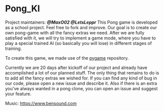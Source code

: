 # **Pong_KI**
Project maintainers: ***@MaxO02 @LetsLeppr*** This Pong game is
developed as a school project. Feel free to fork and improve. Our goal
is to create our own pong-game with all the fancy extras we need. After
we are fully satisfied with it, we will try to implement a game mode,
where you have to play a special trained AI (so basically you will lose)
in different stages of training. 

To create this game, we made use of the
[pygame](https://www.pygame.org/wiki/GettingStarted) repository.

Currently we are 20 days after kickoff of our project and already have
accomplished a lot of our planned stuff. The only thing that remains to do is to
add all the fancy extras we wished for. If you can find any kind of bug
in our code, please open a new issue and describe it. Also if there is
an extra you've always wanted in a pong clone, you can open an issue and
suggest your feature.

Music: https://www.bensound.com
